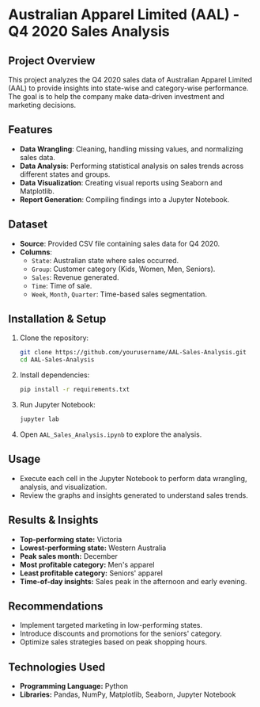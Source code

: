 # Australian Apparel Limited (AAL) - Q4 2020 Sales Analysis

## Project Overview
This project analyzes the Q4 2020 sales data of Australian Apparel Limited (AAL) to provide insights into state-wise and category-wise performance. The goal is to help the company make data-driven investment and marketing decisions.

## Features
- **Data Wrangling**: Cleaning, handling missing values, and normalizing sales data.
- **Data Analysis**: Performing statistical analysis on sales trends across different states and groups.
- **Data Visualization**: Creating visual reports using Seaborn and Matplotlib.
- **Report Generation**: Compiling findings into a Jupyter Notebook.

## Dataset
- **Source**: Provided CSV file containing sales data for Q4 2020.
- **Columns**: 
  - `State`: Australian state where sales occurred.
  - `Group`: Customer category (Kids, Women, Men, Seniors).
  - `Sales`: Revenue generated.
  - `Time`: Time of sale.
  - `Week`, `Month`, `Quarter`: Time-based sales segmentation.

## Installation & Setup
1. Clone the repository:
   ```sh
   git clone https://github.com/yourusername/AAL-Sales-Analysis.git
   cd AAL-Sales-Analysis
   ```
2. Install dependencies:
   ```sh
   pip install -r requirements.txt
   ```
3. Run Jupyter Notebook:
   ```sh
   jupyter lab
   ```
4. Open `AAL_Sales_Analysis.ipynb` to explore the analysis.

## Usage
- Execute each cell in the Jupyter Notebook to perform data wrangling, analysis, and visualization.
- Review the graphs and insights generated to understand sales trends.

## Results & Insights
- **Top-performing state:** Victoria
- **Lowest-performing state:** Western Australia
- **Peak sales month:** December
- **Most profitable category:** Men's apparel
- **Least profitable category:** Seniors' apparel
- **Time-of-day insights:** Sales peak in the afternoon and early evening.

## Recommendations
- Implement targeted marketing in low-performing states.
- Introduce discounts and promotions for the seniors' category.
- Optimize sales strategies based on peak shopping hours.

## Technologies Used
- **Programming Language:** Python
- **Libraries:** Pandas, NumPy, Matplotlib, Seaborn, Jupyter Notebook
